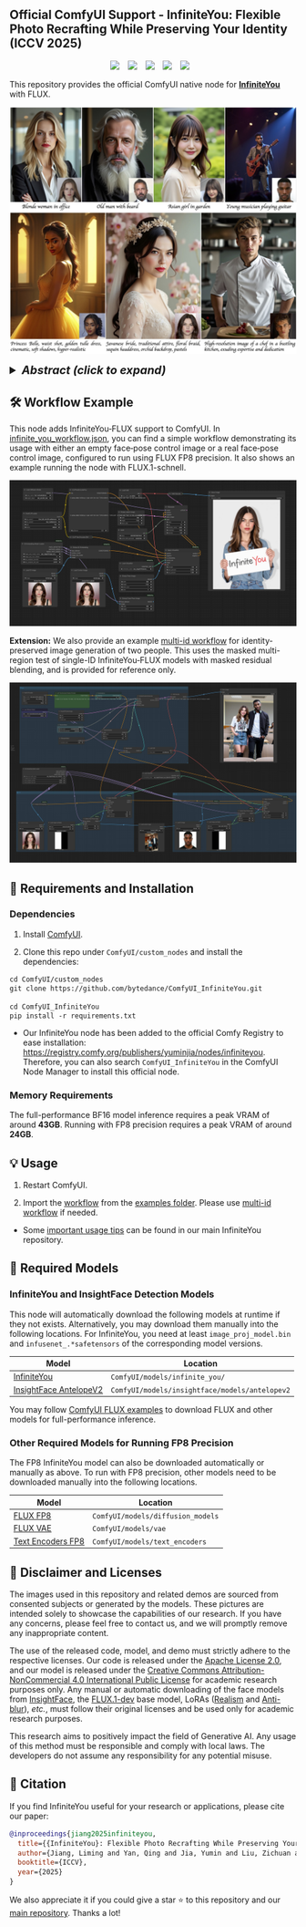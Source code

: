 ## Official ComfyUI Support - InfiniteYou: Flexible Photo Recrafting While Preserving Your Identity (ICCV 2025)

<div align="center">

<a href="https://bytedance.github.io/InfiniteYou"><img src="https://img.shields.io/static/v1?label=Project&message=Page&color=blue&logo=github-pages"></a> &ensp;
<a href="https://arxiv.org/abs/2503.16418"><img src="https://img.shields.io/static/v1?label=ArXiv&message=Paper&color=darkred&logo=arxiv"></a> &ensp;
<a href="https://github.com/bytedance/InfiniteYou"><img src="https://img.shields.io/static/v1?label=GitHub&message=Code&color=green&logo=github"></a> &ensp;
<a href="https://huggingface.co/ByteDance/InfiniteYou"><img src="https://img.shields.io/static/v1?label=%F0%9F%A4%96%20Released&message=Models&color=purple"></a> &ensp;
<a href="https://huggingface.co/spaces/ByteDance/InfiniteYou-FLUX"><img src="https://img.shields.io/static/v1?label=%F0%9F%A4%97%20Hugging%20Face&message=Demo&color=orange"></a> &ensp;

</div>

This repository provides the official ComfyUI native node for [**InfiniteYou**](https://github.com/bytedance/InfiniteYou) with FLUX.

![teaser](examples/teaser.jpg)

<details>
<summary style='font-size:20px'><b><i>Abstract (click to expand)</i></b></summary>

> *Achieving flexible and high-fidelity identity-preserved image generation remains formidable, particularly with advanced Diffusion Transformers (DiTs) like FLUX. We introduce **InfiniteYou (InfU)**, one of the earliest robust frameworks leveraging DiTs for this task. InfU addresses significant issues of existing methods, such as insufficient identity similarity, poor text-image alignment, and low generation quality and aesthetics. Central to InfU is InfuseNet, a component that injects identity features into the DiT base model via residual connections, enhancing identity similarity while maintaining generation capabilities. A multi-stage training strategy, including pretraining and supervised fine-tuning (SFT) with synthetic single-person-multiple-sample (SPMS) data, further improves text-image alignment, ameliorates image quality, and alleviates face copy-pasting. Extensive experiments demonstrate that InfU achieves state-of-the-art performance, surpassing existing baselines. In addition, the plug-and-play design of InfU ensures compatibility with various existing methods, offering a valuable contribution to the broader community.*

</details>


## 🛠️ Workflow Example

This node adds InfiniteYou‑FLUX support to ComfyUI. In [infinite_you_workflow.json](./examples/infinite_you_workflow.json), you can find a simple workflow demonstrating its usage with either an empty face‑pose control image or a real face‑pose control image, configured to run using FLUX FP8 precision. It also shows an example running the node with FLUX.1-schnell.

![basic workflow](examples/workflow.jpg)

**Extension:** We also provide an example [multi-id workflow](examples/multi_id_infinite_you_workflow.json) for identity-preserved image generation of two people. This uses the masked multi-region test of single-ID InfiniteYou‑FLUX models with masked residual blending, and is provided for reference only.

![basic workflow](examples/multi_id_workflow.jpg)


## 🔧 Requirements and Installation

### Dependencies

1. Install [ComfyUI](https://github.com/comfyanonymous/ComfyUI?tab=readme-ov-file#get-started).

2. Clone this repo under `ComfyUI/custom_nodes` and install the dependencies:
```
cd ComfyUI/custom_nodes
git clone https://github.com/bytedance/ComfyUI_InfiniteYou.git

cd ComfyUI_InfiniteYou
pip install -r requirements.txt
```

* Our InfiniteYou node has been added to the official Comfy Registry to ease installation: https://registry.comfy.org/publishers/yuminjia/nodes/infiniteyou. Therefore, you can also search `ComfyUI_InfiniteYou` in the ComfyUI Node Manager to install this official node.


### Memory Requirements

The full-performance BF16 model inference requires a peak VRAM of around **43GB**. Running with FP8 precision requires a peak VRAM of around **24GB**.


## 💡 Usage

1. Restart ComfyUI.

2. Import the [workflow](examples/infinite_you_workflow.json) from the [examples folder](./examples). Please use [multi-id workflow](examples/multi_id_infinite_you_workflow.json) if needed.

* Some [important usage tips](https://github.com/bytedance/InfiniteYou?tab=readme-ov-file#-important-usage-tips) can be found in our main InfiniteYou repository.


## 🏰 Required Models

### InfiniteYou and InsightFace Detection Models

This node will automatically download the following models at runtime if they not exists. Alternatively, you may download them manually into the following locations. For InfiniteYou, you need at least `image_proj_model.bin` and `infusenet_.*safetensors` of the corresponding model versions.

| Model | Location |
| ---- | ---- |
| [InfiniteYou](https://huggingface.co/ByteDance/InfiniteYou/tree/main/infu_flux_v1.0) | `ComfyUI/models/infinite_you/` |
| [InsightFace AntelopeV2](https://huggingface.co/ByteDance/InfiniteYou/tree/main/supports/insightface/models/antelopev2) | `ComfyUI/models/insightface/models/antelopev2` |

You may follow [ComfyUI FLUX examples](https://comfyanonymous.github.io/ComfyUI_examples/flux/) to download FLUX and other models for full-performance inference.  


### Other Required Models for Running FP8 Precision

The FP8 InfiniteYou model can also be downloaded automatically or manually as above. To run with FP8 precision, other models need to be downloaded manually into the following locations.

| Model | Location |
| ---- | ---- |
| [FLUX FP8](https://huggingface.co/Kijai/flux-fp8/tree/main) | `ComfyUI/models/diffusion_models` |
| [FLUX VAE](https://huggingface.co/black-forest-labs/FLUX.1-schnell/blob/main/ae.safetensors) | `ComfyUI/models/vae` |
| [Text Encoders FP8](https://huggingface.co/comfyanonymous/flux_text_encoders/tree/main) | `ComfyUI/models/text_encoders` |


## 📜 Disclaimer and Licenses

The images used in this repository and related demos are sourced from consented subjects or generated by the models. These pictures are intended solely to showcase the capabilities of our research. If you have any concerns, please feel free to contact us, and we will promptly remove any inappropriate content.

The use of the released code, model, and demo must strictly adhere to the respective licenses. Our code is released under the [Apache License 2.0](./LICENSE), and our model is released under the [Creative Commons Attribution-NonCommercial 4.0 International Public License](https://huggingface.co/ByteDance/InfiniteYou/blob/main/LICENSE) for academic research purposes only. Any manual or automatic downloading of the face models from [InsightFace](https://github.com/deepinsight/insightface), the [FLUX.1-dev](https://huggingface.co/black-forest-labs/FLUX.1-dev) base model, LoRAs ([Realism](https://civitai.com/models/631986?modelVersionId=706528) and [Anti-blur](https://civitai.com/models/675581/anti-blur-flux-lora)), *etc.*, must follow their original licenses and be used only for academic research purposes.

This research aims to positively impact the field of Generative AI. Any usage of this method must be responsible and comply with local laws. The developers do not assume any responsibility for any potential misuse.


## 📖 Citation

If you find InfiniteYou useful for your research or applications, please cite our paper:

```bibtex
@inproceedings{jiang2025infiniteyou,
  title={{InfiniteYou}: Flexible Photo Recrafting While Preserving Your Identity},
  author={Jiang, Liming and Yan, Qing and Jia, Yumin and Liu, Zichuan and Kang, Hao and Lu, Xin},
  booktitle={ICCV},
  year={2025}
}
```

We also appreciate it if you could give a star :star: to this repository and our [main repository](https://github.com/bytedance/InfiniteYou). Thanks a lot!
